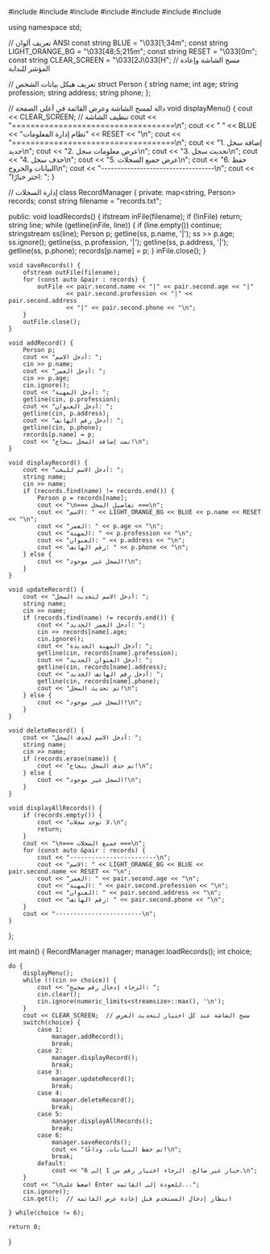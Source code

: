 #include <iostream>
#include <fstream>
#include <sstream>
#include <string>
#include <map>
#include <limits>
#include <cstdlib>

using namespace std;

// تعريف ألوان ANSI
const string BLUE = "\033[1;34m";
const string LIGHT_ORANGE_BG = "\033[48;5;215m";
const string RESET = "\033[0m";
const string CLEAR_SCREEN = "\033[2J\033[H";  // مسح الشاشة وإعادة المؤشر للبداية

// تعريف هيكل بيانات الشخص
struct Person {
    string name;
    int age;
    string profession;
    string address;
    string phone;
};

// دالة لمسح الشاشة وعرض القائمة في أعلى الصفحة
void displayMenu() {
    cout << CLEAR_SCREEN;  // تنظيف الشاشة
    cout << "===================================\n";
    cout << "      " << BLUE << "نظام إدارة المعلومات" << RESET << "\n";
    cout << "===================================\n";
    cout << "1. إضافة سجل جديد\n";
    cout << "2. عرض معلومات سجل\n";
    cout << "3. تحديث سجل\n";
    cout << "4. حذف سجل\n";
    cout << "5. عرض جميع السجلات\n";
    cout << "6. حفظ البيانات والخروج\n";
    cout << "-----------------------------------\n";
    cout << "اختر خيارًا: ";
}

// إدارة السجلات
class RecordManager {
private:
    map<string, Person> records;
    const string filename = "records.txt";

public:
    void loadRecords() {
        ifstream inFile(filename);
        if (!inFile) return;
        string line;
        while (getline(inFile, line)) {
            if (line.empty()) continue;
            stringstream ss(line);
            Person p;
            getline(ss, p.name, '|');
            ss >> p.age;
            ss.ignore();
            getline(ss, p.profession, '|');
            getline(ss, p.address, '|');
            getline(ss, p.phone);
            records[p.name] = p;
        }
        inFile.close();
    }

    void saveRecords() {
        ofstream outFile(filename);
        for (const auto &pair : records) {
            outFile << pair.second.name << "|" << pair.second.age << "|" 
                    << pair.second.profession << "|" << pair.second.address 
                    << "|" << pair.second.phone << "\n";
        }
        outFile.close();
    }

    void addRecord() {
        Person p;
        cout << "أدخل الاسم: ";
        cin >> p.name;
        cout << "أدخل العمر: ";
        cin >> p.age;
        cin.ignore();
        cout << "أدخل المهنة: ";
        getline(cin, p.profession);
        cout << "أدخل العنوان: ";
        getline(cin, p.address);
        cout << "أدخل رقم الهاتف: ";
        getline(cin, p.phone);
        records[p.name] = p;
        cout << "تمت إضافة السجل بنجاح!\n";
    }

    void displayRecord() {
        cout << "أدخل الاسم للبحث: ";
        string name;
        cin >> name;
        if (records.find(name) != records.end()) {
            Person p = records[name];
            cout << "\n=== تفاصيل السجل ===\n";
            cout << "الاسم: " << LIGHT_ORANGE_BG << BLUE << p.name << RESET << "\n";
            cout << "العمر: " << p.age << "\n";
            cout << "المهنة: " << p.profession << "\n";
            cout << "العنوان: " << p.address << "\n";
            cout << "رقم الهاتف: " << p.phone << "\n";
        } else {
            cout << "السجل غير موجود!\n";
        }
    }

    void updateRecord() {
        cout << "أدخل الاسم لتحديث السجل: ";
        string name;
        cin >> name;
        if (records.find(name) != records.end()) {
            cout << "أدخل العمر الجديد: ";
            cin >> records[name].age;
            cin.ignore();
            cout << "أدخل المهنة الجديدة: ";
            getline(cin, records[name].profession);
            cout << "أدخل العنوان الجديد: ";
            getline(cin, records[name].address);
            cout << "أدخل رقم الهاتف الجديد: ";
            getline(cin, records[name].phone);
            cout << "تم تحديث السجل!\n";
        } else {
            cout << "السجل غير موجود!\n";
        }
    }

    void deleteRecord() {
        cout << "أدخل الاسم لحذف السجل: ";
        string name;
        cin >> name;
        if (records.erase(name)) {
            cout << "تم حذف السجل بنجاح!\n";
        } else {
            cout << "السجل غير موجود!\n";
        }
    }

    void displayAllRecords() {
        if (records.empty()) {
            cout << "لا توجد سجلات.\n";
            return;
        }
        cout << "\n=== جميع السجلات ===\n";
        for (const auto &pair : records) {
            cout << "------------------------\n";
            cout << "الاسم: " << LIGHT_ORANGE_BG << BLUE << pair.second.name << RESET << "\n";
            cout << "العمر: " << pair.second.age << "\n";
            cout << "المهنة: " << pair.second.profession << "\n";
            cout << "العنوان: " << pair.second.address << "\n";
            cout << "رقم الهاتف: " << pair.second.phone << "\n";
        }
        cout << "------------------------\n";
    }
};

int main() {
    RecordManager manager;
    manager.loadRecords();
    int choice;

    do {
        displayMenu();
        while (!(cin >> choice)) {
            cout << "الرجاء إدخال رقم صحيح: ";
            cin.clear();
            cin.ignore(numeric_limits<streamsize>::max(), '\n');
        }
        cout << CLEAR_SCREEN;  // مسح الشاشة عند كل اختيار لتحديث العرض
        switch(choice) {
            case 1:
                manager.addRecord();
                break;
            case 2:
                manager.displayRecord();
                break;
            case 3:
                manager.updateRecord();
                break;
            case 4:
                manager.deleteRecord();
                break;
            case 5:
                manager.displayAllRecords();
                break;
            case 6:
                manager.saveRecords();
                cout << "تم حفظ البيانات، وداعًا!\n";
                break;
            default:
                cout << "خيار غير صالح. الرجاء اختيار رقم من 1 إلى 6.\n";
        }
        cout << "\nاضغط على Enter للعودة إلى القائمة...";
        cin.ignore();
        cin.get();  // انتظار إدخال المستخدم قبل إعادة عرض القائمة

    } while(choice != 6);

    return 0;
}
